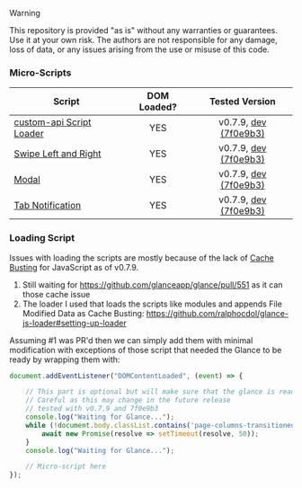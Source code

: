 > [!Warning]
>
> This repository is provided "as is" without any warranties or guarantees. Use it at your own risk. The authors are not responsible for any damage, loss of data, or any issues arising from the use or misuse of this code.

### Micro-Scripts

| Script | DOM Loaded? | Tested Version |
| ------ | :--------: | :--------: |
| [custom-api Script Loader](custom-api-script-loader/) | YES | v0.7.9, [dev (7f0e9b3)](https://github.com/glanceapp/glance/tree/7f0e9b328918fbbd4c60107201ee04fc21efdbe1) |
| [Swipe Left and Right](swipe-left-and-right/) | YES | v0.7.9, [dev (7f0e9b3)](https://github.com/glanceapp/glance/tree/7f0e9b328918fbbd4c60107201ee04fc21efdbe1)  |
| [Modal](modal/) | YES | v0.7.9, [dev (7f0e9b3)](https://github.com/glanceapp/glance/tree/7f0e9b328918fbbd4c60107201ee04fc21efdbe1)  |
| [Tab Notification](tab-notification/) | YES | v0.7.9, [dev (7f0e9b3)](https://github.com/glanceapp/glance/tree/7f0e9b328918fbbd4c60107201ee04fc21efdbe1)  |


### Loading Script
Issues with loading the scripts are mostly because of the lack of [Cache Busting](https://www.keycdn.com/support/what-is-cache-busting) for JavaScript as of v0.7.9.
1. Still waiting for https://github.com/glanceapp/glance/pull/551 as it can those cache issue
2. The loader I used that loads the scripts like modules and appends File Modified Data as Cache Busting: https://github.com/ralphocdol/glance-js-loader#setting-up-loader

Assuming #1 was PR'd then we can simply add them with minimal modification with exceptions of those script that needed the Glance to be ready by wrapping them with:
```javascript
document.addEventListener("DOMContentLoaded", (event) => {

    // This part is optional but will make sure that the glance is ready
    // Careful as this may change in the future release
    // tested with v0.7.9 and 7f0e9b3
    console.log("Waiting for Glance...");
    while (!document.body.classList.contains('page-columns-transitioned')) {
        await new Promise(resolve => setTimeout(resolve, 50));
    }
    console.log("Waiting for Glance...");

    // Micro-script here
});
```